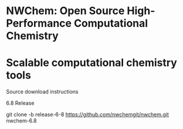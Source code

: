 # NWChem: Open Source High-Performance Computational Chemistry

Scalable computational chemistry tools
=====
Source download instructions

6.8 Release

git clone  -b release-6-8 https://github.com/nwchemgit/nwchem.git nwchem-6.8
